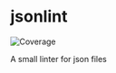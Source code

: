 # jsonlint
![Coverage](https://img.shields.io/badge/Coverage-71.0%25-brightgreen)

A small linter for json files
